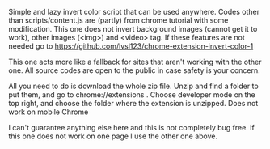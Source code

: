 Simple and lazy invert color script that can be used anywhere. Codes other than scripts/content.js are (partly) from chrome tutorial with some modification. 
This one does not invert background images (cannot get it to work), other images (&lt;img&gt;) and &lt;video&gt; tag. If these features are not needed go to https://github.com/lvsl123/chrome-extension-invert-color-1

This one acts more like a fallback for sites that aren't working with the other one. All source codes are open to the public in case safety is your concern.

All you need to do is download the whole zip file. Unzip and find a folder to put them, and go to chrome://extensions . Choose developer mode on the top right, and choose the folder where the extension is unzipped. Does not work on mobile Chrome

I can't guarantee anything else here and this is not completely bug free. If this one does not work on one page I use the other one above.
